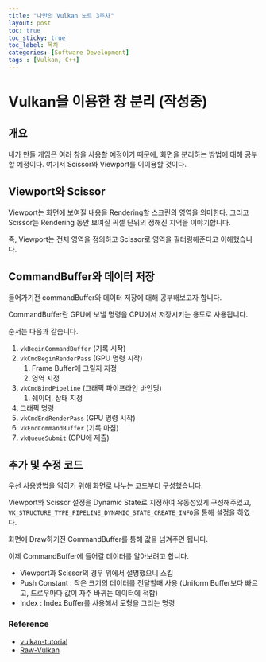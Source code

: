 ```yaml
---
title: "나만의 Vulkan 노트 3주차"
layout: post
toc: true
toc_sticky: true
toc_label: 목차
categories: [Software Development]
tags : [Vulkan, C++]
---
```



# Vulkan을 이용한 창 분리 (작성중)
## 개요
내가 만들 게임은 여러 창을 사용할 예정이기 때문에, 화면을 분리하는 방법에 대해 공부할 예정이다. 여기서 Scissor와 Viewport를 이이용할 것이다. 

## Viewport와 Scissor
Viewport는 화면에 보여질 내용을 Rendering할 스크린의 영역을 의미한다. 그리고 Scissor는 Rendering 동안 보여질 픽셀 단위의 정해진 지역을 이야기합니다.  

즉, Viewport는 전체 영역을 정의하고 Scissor로 영역을 필터링해준다고 이해했습니다.  

## CommandBuffer와 데이터 저장 
들어가기전 commandBuffer와 데이터 저장에 대해 공부해보고자 합니다.  

CommandBuffer란 GPU에 보낼 명령을 CPU에서 저장시키는 용도로 사용됩니다.  

순서는 다음과 같습니다.  
1. `vkBeginCommandBuffer` (기록 시작)
2. `vkCmdBeginRenderPass` (GPU 명령 시작)
   1. Frame Buffer에 그릴지 지정
   2. 영역 지정
3. `vkCmdBindPipeline` (그래픽 파이프라인 바인딩)
   1. 쉐이더, 상태 지정
4. 그래픽 명령
5. `vkCmdEndRenderPass` (GPU 명령 시작)
6. `vkEndCommandBuffer` (기록 마침)
7. `vkQueueSubmit` (GPU에 제출)



## 추가 및 수정 코드
우선 사용방법을 익히기 위해 화면로 나누는 코드부터 구성했습니다.  

Viewport와 Scissor 설정을 Dynamic State로 지정하여 유동성있게 구성해주었고, `VK_STRUCTURE_TYPE_PIPELINE_DYNAMIC_STATE_CREATE_INFO`을 통해 설정을 하였다.  

화면에 Draw하기전 CommandBuffer를 통해 값을 넘겨주면 됩니다.  

이제 CommandBuffer에 들어갈 데이터를 알아보려고 합니다.  

- Viewport과 Scissor의 경우 위에서 설명했으니 스킵
- Push Constant : 작은 크기의 데이터를 전달할때 사용 (Uniform Buffer보다 빠르고, 드로우마다 값이 자주 바뀌는 데이터에 적합)
- Index : Index Buffer를 사용해서 도형을 그리는 명령



### Reference
- [vulkan-tutorial](https://vulkan-tutorial.com/)
- [Raw-Vulkan](https://alain.xyz/blog/raw-vulkan)

